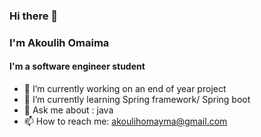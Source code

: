 ### Hi there 👋
### I'm Akoulih Omaima
#### I'm a software engineer student 




- 🔭 I’m currently working on an end of year project
- 🌱 I’m currently learning Spring framework/ Spring boot
- 💬 Ask me about : java
- 📫 How to reach me: akoulihomayma@gmail.com


